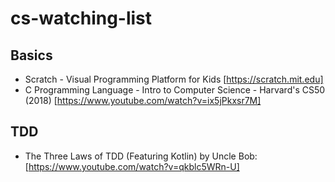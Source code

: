 # cs-watching-list

## **Basics**
- Scratch - Visual Programming Platform for Kids [https://scratch.mit.edu]
- C Programming Language - Intro to Computer Science - Harvard's CS50 (2018) [https://www.youtube.com/watch?v=ix5jPkxsr7M]

## **TDD**
- The Three Laws of TDD (Featuring Kotlin) by Uncle Bob: [https://www.youtube.com/watch?v=qkblc5WRn-U]
